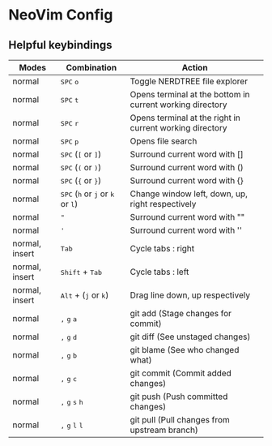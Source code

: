 # NeoVim Config
## Helpful keybindings
Modes | Combination | Action
------------ | ------------ | -------------
normal | <kbd>SPC</kbd> <kbd>o</kbd> | Toggle NERDTREE file explorer
normal | <kbd>SPC</kbd> <kbd>t</kbd> | Opens terminal at the bottom in current working directory
normal | <kbd>SPC</kbd> <kbd>r</kbd> | Opens terminal at the right in current working directory
normal | <kbd>SPC</kbd> <kbd>p</kbd> | Opens file search
normal | <kbd>SPC</kbd> (<kbd>[</kbd> or <kbd>]</kbd>) | Surround current word with []
normal | <kbd>SPC</kbd> (<kbd>(</kbd> or <kbd>)</kbd>) | Surround current word with ()
normal | <kbd>SPC</kbd> (<kbd>{</kbd> or <kbd>}</kbd>) | Surround current word with {}
normal | <kbd>SPC</kbd> (<kbd>h</kbd> or <kbd>j</kbd> or <kbd>k</kbd> or <kbd>l</kbd>) | Change window left, down, up, right respectively
normal | <kbd>"</kbd> | Surround current word with ""
normal | <kbd>'</kbd> | Surround current word with ''
normal, insert | <kbd>Tab</kbd> | Cycle tabs : right
normal, insert | <kbd>Shift</kbd> + <kbd>Tab</kbd> | Cycle tabs : left
normal, insert | <kbd>Alt</kbd> + (<kbd>j</kbd> or <kbd>k</kbd>)  | Drag line down, up respectively
normal | <kbd>,</kbd> <kbd>g</kbd> <kbd>a</kbd> | git add (Stage changes for commit)
normal | <kbd>,</kbd> <kbd>g</kbd> <kbd>d</kbd> | git diff (See unstaged changes)
normal | <kbd>,</kbd> <kbd>g</kbd> <kbd>b</kbd> | git blame (See who changed what)
normal | <kbd>,</kbd> <kbd>g</kbd> <kbd>c</kbd> | git commit (Commit added changes)
normal | <kbd>,</kbd> <kbd>g</kbd> <kbd>s</kbd> <kbd>h</kbd> | git push (Push committed changes)
normal | <kbd>,</kbd> <kbd>g</kbd> <kbd>l</kbd> <kbd>l</kbd> | git pull (Pull changes from upstream branch)
